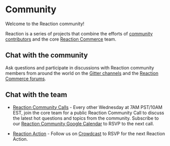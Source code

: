 # Community

Welcome to the Reaction community!

Reaction is a series of projects that combine the efforts of [community contributors](https://github.com/reactioncommerce/reaction/graphs/contributors) and the core [Reaction Commerce](https://github.com/orgs/reactioncommerce/people) team.

## Chat with the community

Ask questions and participate in discussions with Reaction community members from around the world on the [Gitter channels](https://gitter.im/reactioncommerce/) and the [Reaction Commerce forums](https://forums.reactioncommerce.com/).

## Chat with the team

- [Reaction Community Calls](http://getrxn.io/2rcCal) - Every other Wednesday at 7AM PST/10AM EST, join the core team for a public Reaction Community Call to discuss the latest hot questions and topics from the community. Subscribe to our [Reaction Community Google Calendar](http://getrxn.io/2rcCal) to RSVP to the next call.

- [Reaction Action](https://www.crowdcast.io/reactioncommerce) - Follow us on [Crowdcast](https://www.crowdcast.io/reactioncommerce) to RSVP for the next Reaction Action.

